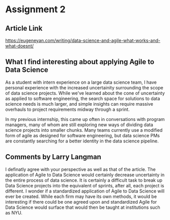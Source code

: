 # Assignment 2

## Article Link
https://eugeneyan.com/writing/data-science-and-agile-what-works-and-what-doesnt/

## What I find interesting about applying Agile to Data Science
As a student with intern experience on a large data science team, I have personal experience with the increased uncertainity surrounding the scope of data science projects. While we've learned about the cone of uncertainty as applied to software engineering, the search space for solutions to data science needs is much larger, and simple insights can require massive overhauls to project requirements midway through a sprint. 

In my previous internship, this came up often in conversations with program managers, many of whom are still exploring new ways of dividing data science projects into smaller chunks. Many teams currently use a modified form of agile as designed for software engineering, but data science PMs are constantly searching for a better identity in the data science pipeline.

## Comments by Larry Langman
I definatly agree with your perspective as well as that of the article. The application of Agile to Data Science would certainly decrease uncertainty in the entire process of data science. It is certainly a difficult task to break up Data Science projects into the equivalent of sprints, after all, each project is different. I wonder if a standardized application of Agile to Data Science will ever be created. While each firm may have its own methods, it would be interesting if there could be one agreed upon and standardized Agile for Data Science would surface that would then be taught at institutions such as NYU.
